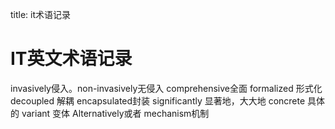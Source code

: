 title: it术语记录 

#  IT英文术语记录 
invasively侵入。non-invasively无侵入
comprehensive全面
formalized 形式化
decoupled 解耦
encapsulated封装
significantly 显著地，大大地
concrete 具体的
variant 变体
Alternatively或者
mechanism机制